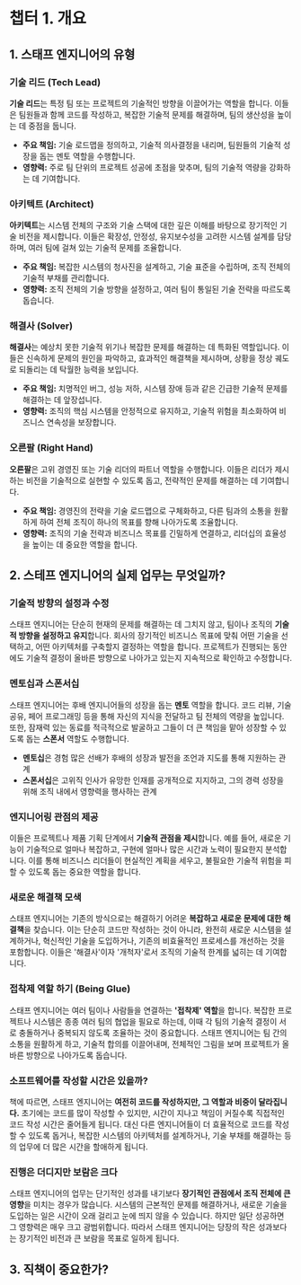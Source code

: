 # 챕터 1. 개요

## 1. 스태프 엔지니어의 유형
### 기술 리드 (Tech Lead)
**기술 리드**는 특정 팀 또는 프로젝트의 기술적인 방향을 이끌어가는 역할을 합니다. 이들은 팀원들과 함께 코드를 작성하고, 복잡한 기술적 문제를 해결하며, 팀의 생산성을 높이는 데 중점을 둡니다.
- **주요 책임:** 기술 로드맵을 정의하고, 기술적 의사결정을 내리며, 팀원들의 기술적 성장을 돕는 멘토 역할을 수행합니다.
- **영향력:** 주로 팀 단위의 프로젝트 성공에 초점을 맞추며, 팀의 기술적 역량을 강화하는 데 기여합니다.

### 아키텍트 (Architect)
**아키텍트**는 시스템 전체의 구조와 기술 스택에 대한 깊은 이해를 바탕으로 장기적인 기술 비전을 제시합니다. 이들은 확장성, 안정성, 유지보수성을 고려한 시스템 설계를 담당하며, 여러 팀에 걸쳐 있는 기술적 문제를 조율합니다.
- **주요 책임:** 복잡한 시스템의 청사진을 설계하고, 기술 표준을 수립하며, 조직 전체의 기술적 부채를 관리합니다.
- **영향력:** 조직 전체의 기술 방향을 설정하고, 여러 팀이 통일된 기술 전략을 따르도록 돕습니다.

### 해결사 (Solver)
**해결사**는 예상치 못한 기술적 위기나 복잡한 문제를 해결하는 데 특화된 역할입니다. 이들은 신속하게 문제의 원인을 파악하고, 효과적인 해결책을 제시하며, 상황을 정상 궤도로 되돌리는 데 탁월한 능력을 보입니다.
- **주요 책임:** 치명적인 버그, 성능 저하, 시스템 장애 등과 같은 긴급한 기술적 문제를 해결하는 데 앞장섭니다.
- **영향력:** 조직의 핵심 시스템을 안정적으로 유지하고, 기술적 위험을 최소화하여 비즈니스 연속성을 보장합니다.

### 오른팔 (Right Hand)
**오른팔**은 고위 경영진 또는 기술 리더의 파트너 역할을 수행합니다. 이들은 리더가 제시하는 비전을 기술적으로 실현할 수 있도록 돕고, 전략적인 문제를 해결하는 데 기여합니다.
- **주요 책임:** 경영진의 전략을 기술 로드맵으로 구체화하고, 다른 팀과의 소통을 원활하게 하여 전체 조직이 하나의 목표를 향해 나아가도록 조율합니다.
- **영향력:** 조직의 기술 전략과 비즈니스 목표를 긴밀하게 연결하고, 리더십의 효율성을 높이는 데 중요한 역할을 합니다.


## 2. 스테프 엔지니어의 실제 업무는 무엇일까?
### 기술적 방향의 설정과 수정
스태프 엔지니어는 단순히 현재의 문제를 해결하는 데 그치지 않고, 팀이나 조직의 **기술적 방향을 설정하고 유지**합니다. 회사의 장기적인 비즈니스 목표에 맞춰 어떤 기술을 선택하고, 어떤 아키텍처를 구축할지 결정하는 역할을 합니다. 프로젝트가 진행되는 동안에도 기술적 결정이 올바른 방향으로 나아가고 있는지 지속적으로 확인하고 수정합니다.

### 멘토십과 스폰서십
스태프 엔지니어는 후배 엔지니어들의 성장을 돕는 **멘토** 역할을 합니다. 코드 리뷰, 기술 공유, 페어 프로그래밍 등을 통해 자신의 지식을 전달하고 팀 전체의 역량을 높입니다. 또한, 잠재력 있는 동료를 적극적으로 발굴하고 그들이 더 큰 책임을 맡아 성장할 수 있도록 돕는 **스폰서** 역할도 수행합니다.
- **멘토십**은 경험 많은 선배가 후배의 성장과 발전을 조언과 지도를 통해 지원하는 관계
- **스폰서십**은 고위직 인사가 유망한 인재를 공개적으로 지지하고, 그의 경력 성장을 위해 조직 내에서 영향력을 행사하는 관계

### 엔지니어링 관점의 제공
이들은 프로젝트나 제품 기획 단계에서 **기술적 관점을 제시**합니다. 예를 들어, 새로운 기능이 기술적으로 얼마나 복잡하고, 구현에 얼마나 많은 시간과 노력이 필요한지 분석합니다. 이를 통해 비즈니스 리더들이 현실적인 계획을 세우고, 불필요한 기술적 위험을 피할 수 있도록 돕는 중요한 역할을 합니다.

### 새로운 해결책 모색
스태프 엔지니어는 기존의 방식으로는 해결하기 어려운 **복잡하고 새로운 문제에 대한 해결책**을 찾습니다. 이는 단순히 코드만 작성하는 것이 아니라, 완전히 새로운 시스템을 설계하거나, 혁신적인 기술을 도입하거나, 기존의 비효율적인 프로세스를 개선하는 것을 포함합니다. 이들은 '해결사'이자 '개척자'로서 조직의 기술적 한계를 넓히는 데 기여합니다.

### 접착제 역할 하기 (Being Glue)
스태프 엔지니어는 여러 팀이나 사람들을 연결하는 **'접착제' 역할**을 합니다. 복잡한 프로젝트나 시스템은 종종 여러 팀의 협업을 필요로 하는데, 이때 각 팀의 기술적 결정이 서로 충돌하거나 중복되지 않도록 조율하는 것이 중요합니다. 스태프 엔지니어는 팀 간의 소통을 원활하게 하고, 기술적 합의를 이끌어내며, 전체적인 그림을 보며 프로젝트가 올바른 방향으로 나아가도록 돕습니다.

### 소프트웨어를 작성할 시간은 있을까?
책에 따르면, 스태프 엔지니어는 **여전히 코드를 작성하지만, 그 역할과 비중이 달라집니다.** 초기에는 코드를 많이 작성할 수 있지만, 시간이 지나고 책임이 커질수록 직접적인 코드 작성 시간은 줄어들게 됩니다. 대신 다른 엔지니어들이 더 효율적으로 코드를 작성할 수 있도록 돕거나, 복잡한 시스템의 아키텍처를 설계하거나, 기술 부채를 해결하는 등의 업무에 더 많은 시간을 할애하게 됩니다.

### 진행은 더디지만 보람은 크다
스태프 엔지니어의 업무는 단기적인 성과를 내기보다 **장기적인 관점에서 조직 전체에 큰 영향**을 미치는 경우가 많습니다. 시스템의 근본적인 문제를 해결하거나, 새로운 기술을 도입하는 일은 시간이 오래 걸리고 눈에 띄지 않을 수 있습니다. 하지만 일단 성공하면 그 영향력은 매우 크고 광범위합니다. 따라서 스태프 엔지니어는 당장의 작은 성과보다는 장기적인 비전과 큰 보람을 목표로 일하게 됩니다.


## 3. 직책이 중요한가?


